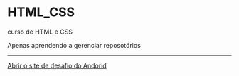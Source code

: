 # HTML_CSS
 curso de HTML e CSS

Apenas aprendendo a gerenciar reposotórios
<hr>
<a href="https://marcosaom.github.io/projeto-android/"> Abrir o site de desafio do Andorid</a>
